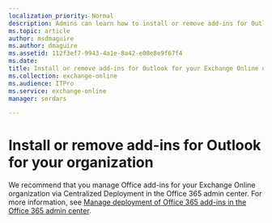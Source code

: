```yaml
---
localization_priority: Normal
description: Admins can learn how to install or remove add-ins for Outlook for their Exchange Online organizations.
ms.topic: article
author: msdmaguire
ms.author: dmaguire
ms.assetid: 112f3ef7-9943-4a1e-8a42-e08e8e9f67f4
ms.date: 
title: Install or remove add-ins for Outlook for your Exchange Online organization
ms.collection: exchange-online
ms.audience: ITPro
ms.service: exchange-online
manager: serdars

---
```


# Install or remove add-ins for Outlook for your organization

We recommend that you manage Office add-ins for your Exchange Online organization via Centralized Deployment in the Office 365 admin center. For more information, see [Manage deployment of Office 365 add-ins in the Office 365 admin center](https://docs.microsoft.com/office365/admin/manage/manage-deployment-of-add-ins).

